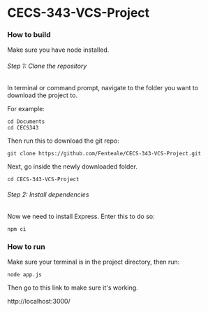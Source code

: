 # CECS-343-VCS-Project

### How to build

Make sure you have node installed.

###### Step 1: Clone the repository

In terminal or command prompt, navigate to the folder you want to download the project to.

For example:

```
cd Documents
cd CECS343
```

Then run this to download the git repo:

```
git clone https://github.com/Fenteale/CECS-343-VCS-Project.git
```

Next, go inside the newly downloaded folder.

```
cd CECS-343-VCS-Project
```

###### Step 2: Install dependencies

Now we need to install Express.  Enter this to do so:

```
npm ci
```

### How to run

Make sure your terminal is in the project directory, then run:

```
node app.js
```

Then go to this link to make sure it's working.

http://localhost:3000/